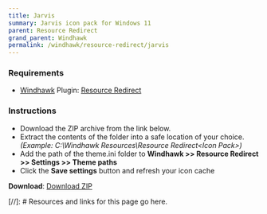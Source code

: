 ```yaml
---
title: Jarvis
summary: Jarvis icon pack for Windows 11
parent: Resource Redirect
grand_parent: Windhawk
permalink: /windhawk/resource-redirect/jarvis
---
```


### Requirements

- [Windhawk] Plugin: [Resource Redirect]

### Instructions

 - Download the ZIP archive from the link below.
 - Extract the contents of the folder into a safe location of your choice. *(Example: C:\Windhawk Resources\Resource Redirect\<Icon Pack>\)*
 - Add the path of the theme.ini folder to **Windhawk >> Resource Redirect >> Settings >> Theme paths**
 - Click the **Save settings** button and refresh your icon cache

**Download**: [Download ZIP]

<!-- ////////////////////////////////////////////////////////////////////////////////////////////////////////////////////// -->

[//]: # Resources and links for this page go here.

[Windhawk]: https://windhawk.net/
[Resource Redirect]: https://windhawk.net/mods/icon-resource-redirect
[Download ZIP]: https://gitlab.com/the-back-room/windhawk/resource-redirect/jarvis/-/archive/main/jarvis-main.zip

<!-- ////////////////////////////////////////////////////////////////////////////////////////////////////////////////////// -->
